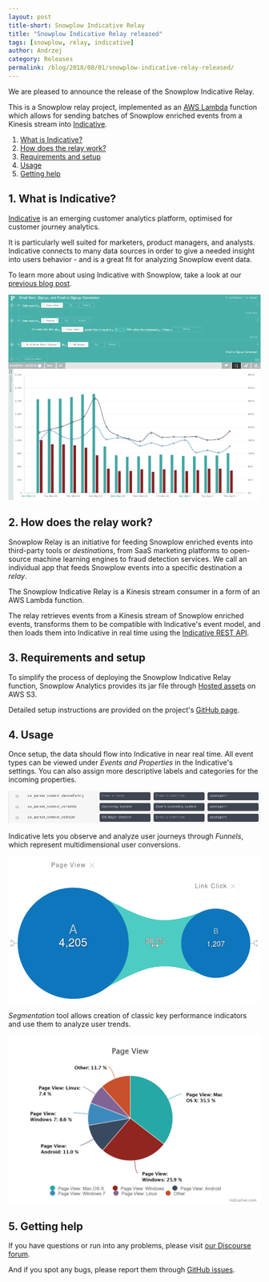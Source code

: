 ```yaml
---
layout: post
title-short: Snowplow Indicative Relay
title: "Snowplow Indicative Relay released"
tags: [snowplow, relay, indicative]
author: Andrzej
category: Releases
permalink: /blog/2018/08/01/snowplow-indicative-relay-released/
---
```


We are pleased to announce the release of the Snowplow Indicative Relay.

This is a Snowplow relay project, implemented as an [AWS Lambda][aws-lambda] function which allows for sending batches
of Snowplow enriched events from a Kinesis stream into [Indicative][indicative].

1. [What is Indicative?](#indicative)
2. [How does the relay work?](#how-does-it-work)
3. [Requirements and setup](#setup)
4. [Usage](#usage)
5. [Getting help](#help)

<h2 id="indicative">1. What is Indicative?</h2>

[Indicative][indicative] is an emerging customer analytics platform, optimised for customer journey analytics.

It is particularly well suited for marketers, product managers, and analysts. Indicative connects to many data sources in order to give a needed insight into users behavior - and is a great fit for analyzing Snowplow event data.

To learn more about using Indicative with Snowplow, take a look at our [previous blog post][snowplow-indicative-blog].

![indicative][indicative-img]

<h2 id="how-does-it-work">2. How does the relay work?</h2>

Snowplow Relay is an initiative for feeding Snowplow enriched events into third-party tools or *destinations*, from SaaS marketing platforms to open-source machine learning engines to fraud detection services. We call an individual app that feeds Snowplow events into a specific destination a *relay*.

The Snowplow Indicative Relay is a Kinesis stream consumer in a form of an AWS Lambda function.

The relay retrieves events from a Kinesis stream of Snowplow enriched events, transforms them to be compatible with Indicative's event model, and then loads them into Indicative in real time using the [Indicative REST API][indicative-rest-api].

<h2 id="setup">3. Requirements and setup</h2>

To simplify the process of deploying the Snowplow Indicative Relay function, Snowplow Analytics provides its jar file through [Hosted assets][hosted-assets] on AWS S3.

Detailed setup instructions are provided on the project's [GitHub page][github-page].

<!-- THIS SECTION TO BE UPDATED FOLLOWING https://github.com/snowplow-incubator/snowplow-indicative-relay/issues/5 -->

<h2 id="usage">4. Usage</h2>

Once setup, the data should flow into Indicative in near real time. All event types can 
be viewed under *Events and Properties* in the Indicative's settings. You can also assign
more descriptive labels and categories for the incoming properties.

![indicative][property-labels-img]

Indicative lets you observe and analyze user journeys through *Funnels*,
which represent multidimensional user conversions.

![indicative][funnel-img]

*Segmentation* tool allows creation of classic key performance indicators
and use them to analyze user trends.

![indicative][pie-chart-img]

<h2 id="help">5. Getting help</h2>

If you have questions or run into any problems, please visit [our Discourse forum][discourse].

And if you spot any bugs, please report them through [GitHub issues][github-issues].

[aws-lambda]: https://aws.amazon.com/lambda/
[indicative]: https://www.indicative.com/
[indicative-rest-api]: https://app.indicative.com/docs/integration.html
[indicative-img]: /assets/img/blog/2018/08/indicative-img.png

[snowplow-indicative-blog]: https://snowplowanalytics.com/blog/2018/03/22/analyzing-behavioral-data-with-indicative-and-snowplow/

[property-labels-img]: /assets/img/blog/2018/08/indicative-property-labels.png
[funnel-img]: /assets/img/blog/2018/08/indicative-funnel.png
[pie-chart-img]: /assets/img/blog/2018/08/indicative-pie-chart.png

[hosted-assets]: https://github.com/snowplow/snowplow/wiki/Hosted-assets#6-relays
[github-page]: https://github.com/snowplow-incubator/snowplow-indicative-relay
[github-issues]: https://github.com/snowplow-incubator/snowplow-indicative-relay/issues

[discourse]: http://discourse.snowplowanalytics.com/
